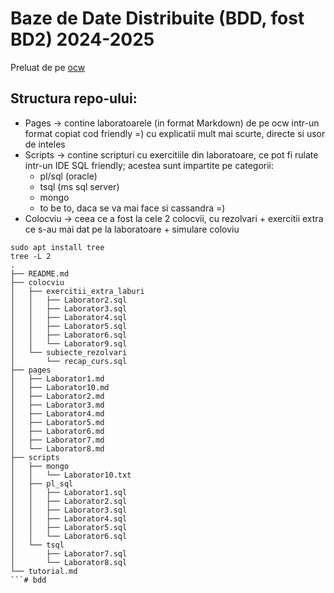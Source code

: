 # Baze de Date Distribuite (BDD, fost BD2) 2024-2025
Preluat de pe [ocw](https://ocw.cs.pub.ro/courses/bdd)
## Structura repo-ului:
- Pages -> contine laboratoarele (in format Markdown) de pe ocw intr-un format copiat cod friendly =) cu explicatii mult mai scurte, directe si usor de inteles
- Scripts -> contine scripturi cu exercitiile din laboratoare, ce pot fi rulate intr-un IDE SQL friendly; acestea sunt impartite pe categorii:
    - pl/sql (oracle)
    - tsql (ms sql server)
    - mongo
    - to be to, daca se va mai face si cassandra =)
- Colocviu -> ceea ce a fost la cele 2 colocvii, cu rezolvari + exercitii extra ce s-au mai dat pe la laboratoare + simulare coloviu
```
sudo apt install tree
tree -L 2
.
├── README.md
├── colocviu
│   ├── exercitii_extra_laburi
│   │   ├── Laborator2.sql
│   │   ├── Laborator3.sql
│   │   ├── Laborator4.sql
│   │   ├── Laborator5.sql
│   │   ├── Laborator6.sql
│   │   └── Laborator9.sql
│   └── subiecte_rezolvari
│       └── recap_curs.sql
├── pages
│   ├── Laborator1.md
│   ├── Laborator10.md
│   ├── Laborator2.md
│   ├── Laborator3.md
│   ├── Laborator4.md
│   ├── Laborator5.md
│   ├── Laborator6.md
│   ├── Laborator7.md
│   └── Laborator8.md
├── scripts
│   ├── mongo
│   │   └── Laborator10.txt
│   ├── pl_sql
│   │   ├── Laborator1.sql
│   │   ├── Laborator2.sql
│   │   ├── Laborator3.sql
│   │   ├── Laborator4.sql
│   │   ├── Laborator5.sql
│   │   └── Laborator6.sql
│   └── tsql
│       ├── Laborator7.sql
│       └── Laborator8.sql
└── tutorial.md
```# bdd
